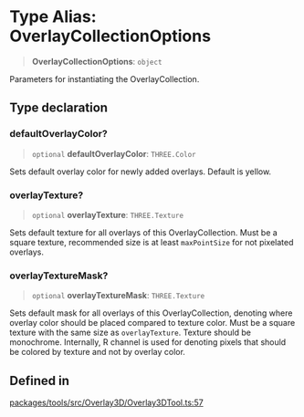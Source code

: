 # Type Alias: OverlayCollectionOptions

> **OverlayCollectionOptions**: `object`

Parameters for instantiating the OverlayCollection.

## Type declaration

### defaultOverlayColor?

> `optional` **defaultOverlayColor**: `THREE.Color`

Sets default overlay color for newly added overlays.
Default is yellow.

### overlayTexture?

> `optional` **overlayTexture**: `THREE.Texture`

Sets default texture for all overlays of this OverlayCollection.
Must be a square texture, recommended size is at least `maxPointSize` for
not pixelated overlays.

### overlayTextureMask?

> `optional` **overlayTextureMask**: `THREE.Texture`

Sets default mask for all overlays of this OverlayCollection,
denoting where overlay color should be placed compared to texture color.
Must be a square texture with the same size as `overlayTexture`.
Texture should be monochrome. Internally, R channel is used for
denoting pixels that should be colored by texture and not by overlay color.

## Defined in

[packages/tools/src/Overlay3D/Overlay3DTool.ts:57](https://github.com/cognitedata/reveal/blob/2acd9d17229d2bc8e309653b4d6a39ad941e44f1/viewer/packages/tools/src/Overlay3D/Overlay3DTool.ts#L57)
